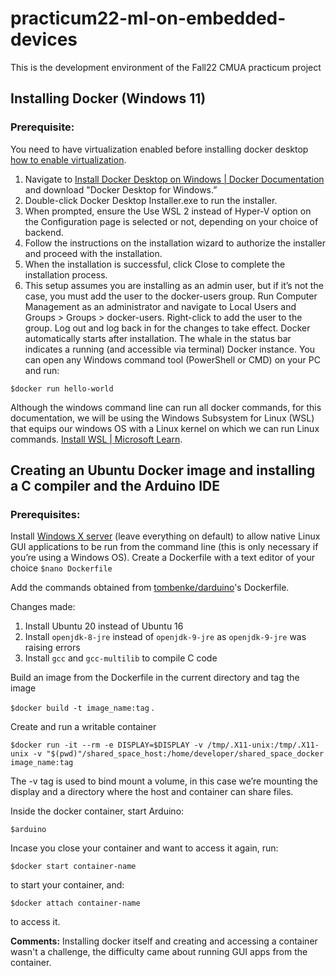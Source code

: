 # practicum22-ml-on-embedded-devices
This is the development environment of the Fall22 CMUA practicum project

## Installing Docker (Windows 11)
 
### Prerequisite:
 You need to have virtualization enabled before installing docker desktop [how to enable virtualization](https://learn.microsoft.com/en-us/virtualization/hyper-v-on-windows/quick-start/enable-hyper-v).
1. Navigate to [Install Docker Desktop on Windows | Docker Documentation](https://docs.docker.com/desktop/install/windows-install/) and download "Docker Desktop for Windows.”
2. Double-click Docker Desktop Installer.exe to run the installer.
3. When prompted, ensure the Use WSL 2 instead of Hyper-V option on the Configuration page is selected or not, depending on your choice of backend.
4.  Follow the instructions on the installation wizard to authorize the installer and proceed with the installation.
5.  When the installation is successful, click Close to complete the installation process.
6.  This setup assumes you are installing as an admin user, but if it’s not the case, you must add the user to the docker-users group. Run Computer Management as an administrator and navigate to Local Users and Groups > Groups > docker-users. Right-click to add the user to the group. Log out and log back in for the changes to take effect.
Docker automatically starts after installation. The whale in the status bar indicates a running (and accessible via terminal) Docker instance.
You can open any Windows command tool (PowerShell or CMD) on your PC and run:

`$docker run hello-world`

Although the windows command line can run all docker commands, for this documentation, we will be using the Windows Subsystem for Linux (WSL) that equips our windows OS with a Linux kernel on which we can run Linux commands. [Install WSL | Microsoft Learn](https://learn.microsoft.com/en-us/windows/wsl/install).
 
 

## Creating an Ubuntu Docker image and installing a C compiler and the Arduino IDE
### Prerequisites:
Install [Windows X server](https://sourceforge.net/projects/vcxsrv/) (leave everything on default) to allow native Linux GUI applications to be run from the command line (this is only necessary if you’re using a Windows OS).
Create a Dockerfile with a text editor of your choice
`$nano Dockerfile`

Add the commands obtained from [tombenke/darduino](https://github.com/tombenke/darduino/blob/master/Dockerfile)'s Dockerfile. 

Changes made:
1. Install Ubuntu 20 instead of Ubuntu 16
2. Install `openjdk-8-jre` instead of `openjdk-9-jre` as `openjdk-9-jre` was raising errors
3. Install `gcc` and `gcc-multilib` to compile C code

Build an image from the Dockerfile in the current directory and tag the image

`$docker build -t image_name:tag` .

Create and run a writable container

`$docker run -it --rm -e DISPLAY=$DISPLAY -v /tmp/.X11-unix:/tmp/.X11-unix -v "$(pwd)"/shared_space_host:/home/developer/shared_space_docker image_name:tag`

The -v tag is used to bind mount a volume, in this case we’re mounting the display and a directory where the host and container can share files.

Inside the docker container, start Arduino:

`$arduino`

Incase you close your container and want to access it again, run:

`$docker start container-name`

to start your container, and:

`$docker attach container-name`

to access it.

**Comments:** Installing docker itself and creating and accessing a container wasn't a challenge, the difficulty came about running GUI apps from the container.
